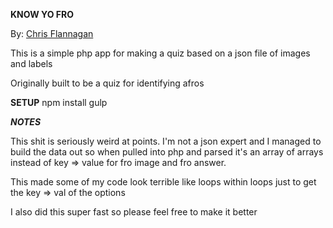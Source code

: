 **KNOW YO FRO**

By: [Chris Flannagan](https://whoischris.com)

This is a simple php app for making a quiz based on a json file of images and labels

Originally built to be a quiz for identifying afros

**SETUP**
npm install
gulp

**_NOTES_**

This shit is seriously weird at points.  I'm not a json expert and I managed
to build the data out so when pulled into php and parsed it's an array of arrays
instead of key => value for fro image and fro answer.

This made some of my code look terrible like loops within loops just to get the
key => val of the options

I also did this super fast so please feel free to make it better